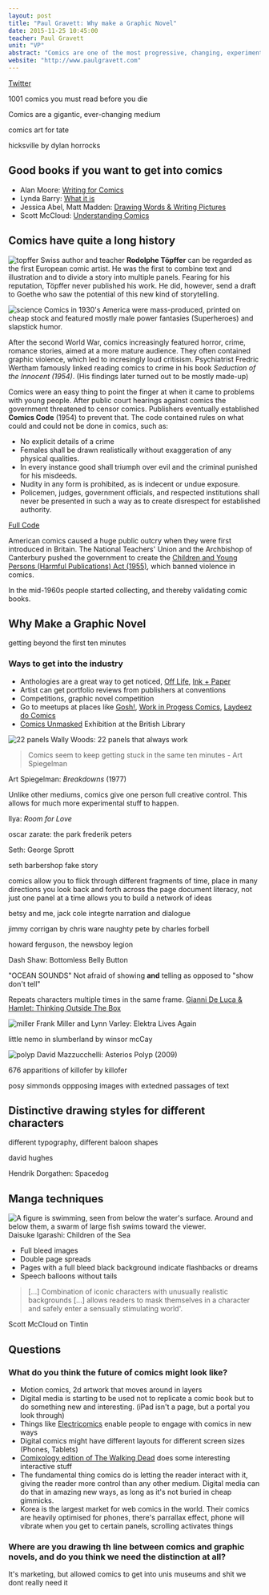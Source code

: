 ```yaml
---
layout: post
title: "Paul Gravett: Why make a Graphic Novel"
date: 2015-11-25 10:45:00
teacher: Paul Gravett
unit: "VP"
abstract: "Comics are one of the most progressive, changing, experimental and diverse mediums today, even though they've never quite reached the establishment (which isn't necessarily a bad thing)"
website: "http://www.paulgravett.com"
---
```


[Twitter](https://twitter.com/paul_gravett)

1001 comics you must read before you die

Comics are a gigantic, ever-changing medium

comics art for tate

hicksville by dylan horrocks

## Good books if you want to get into comics

- Alan Moore: [Writing for Comics](https://libsearch.arts.ac.uk/cgi-bin/koha/opac-detail.pl?biblionumber=238105&query_desc=kw%2Cwrdl%3A%20writing%20for%20comics)
- Lynda Barry: [What it is](https://libsearch.arts.ac.uk/cgi-bin/koha/opac-detail.pl?biblionumber=240024&query_desc=kw%2Cwrdl%3A%20lynda%20barry)
- Jessica Abel, Matt Madden: [Drawing Words & Writing Pictures](https://libsearch.arts.ac.uk/cgi-bin/koha/opac-detail.pl?biblionumber=258867&query_desc=kw%2Cwrdl%3A%20jessica%20abel)
- Scott McCloud: [Understanding Comics](https://libsearch.arts.ac.uk/cgi-bin/koha/opac-detail.pl?biblionumber=92089&query_desc=kw%2Cwrdl%3A%20understanding%20comics)

## Comics have quite a long history

![topffer](https://upload.wikimedia.org/wikipedia/commons/thumb/4/43/Toepffer_Cryptogame_13.png/1920px-Toepffer_Cryptogame_13.png)
Swiss author and teacher **Rodolphe Töpffer** can be regarded as the first European comic artist. He was the first to combine text and illustration and to divide a story into multiple panels.
Fearing for his reputation, Töpffer never published his work. He did, however, send a draft to Goethe who saw the potential of this new kind of storytelling.

![science](https://fourcolorglasses.files.wordpress.com/2012/07/2012_0717_01.jpg)
Comics in 1930's America were mass-produced, printed on cheap stock and featured mostly male power fantasies (Superheroes) and slapstick humor.

After the second World War, comics increasingly featured horror, crime, romance stories, aimed at a more mature audience. They often contained graphic violence, which led to incresingly loud critisism.
Psychiatrist Fredric Wertham famously linked reading comics to crime in his book _Seduction of the Innocent (1954)_. (His findings later turned out to be mostly made-up)

Comics were an easy thing to point the finger at when it came to problems with young people.
After public court hearings against comics the government threatened to censor comics. Publishers eventually established **Comics Code** (1954) to prevent that.
The code contained rules on what could and could not be done in comics, such as:

- No explicit details of a crime
- Females shall be drawn realistically without exaggeration of any physical qualities.
- In every instance good shall triumph over evil and the criminal punished for his misdeeds.
- Nudity in any form is prohibited, as is indecent or undue exposure.
- Policemen, judges, government officials, and respected institutions shall never be presented in such a way as to create disrespect for established authority.

[Full Code](https://en.wikipedia.org/wiki/Comics_Code_Authority#1954_Code_criteria)

American comics caused a huge public outcry when they were first introduced in Britain. The National Teachers' Union and the Archbishop of Canterbury pushed the government to create the [Children and Young Persons (Harmful Publications) Act (1955)](<https://en.wikipedia.org/wiki/Children_and_Young_Persons_(Harmful_Publications)_Act_1955>), which banned violence in comics.

In the mid-1960s people started collecting, and thereby validating comic books.

## Why Make a Graphic Novel

getting beyond the first ten minutes

### Ways to get into the industry

- Anthologies are a great way to get noticed, [Off Life](http://offlife.co.uk/), [Ink + Paper](http://inkpluspaper.com/)
- Artist can get portfolio reviews from publishers at conventions
- Competitions, graphic novel competition
- Go to meetups at places like [Gosh!](http://www.goshlondon.com/), [Work in Progess Comics](http://www.meetup.com/WipComics/), [Laydeez do Comics](https://laydeezdocomics.wordpress.com/)
- [Comics Unmasked](http://www.bl.uk/press-releases/2014/may/comics-unmasked-the-uks-biggest-comic-book-exhibition-opens-at-the-british-library) Exhibition at the British Library

![22 panels](https://farm4.static.flickr.com/3624/3353685327_430489d559_o.jpg)
Wally Woods: 22 panels that always work

> Comics seem to keep getting stuck in the same ten minutes - Art Spiegelman

Art Spiegelman: *Breakdowns* (1977)

Unlike other mediums, comics give one person full creative control. This allows for much more experimental stuff to happen.

Ilya: *Room for Love*

oscar zarate: the park
frederik peters

Seth: George Sprott

seth barbershop fake story

comics allow you to flick through different fragments of time, place in many directions
you look back and forth across the page
document literacy, not just one panel at a time
allows you to build a network of ideas

betsy and me, jack cole
integrte narration and dialogue

jimmy corrigan by chris ware
naughty pete by charles forbell

howard ferguson, the newsboy legion

Dash Shaw: Bottomless Belly Button

"OCEAN SOUNDS" Not afraid of showing **and** telling as opposed to "show don't tell"

Repeats characters multiple times in the same frame. [Gianni De Luca & Hamlet: Thinking Outside The Box](http://www.paulgravett.com/articles/article/gianni_de_luca_hamlet)

![miller](https://bigotherbigother.files.wordpress.com/2011/08/elektra-lives-again-page-21.jpg)
Frank Miller and Lynn Varley: Elektra Lives Again

little nemo in slumberland by winsor mcCay

![polyp](https://christophermccarthythesis.files.wordpress.com/2013/02/figure008.jpg)
David Mazzucchelli: Asterios Polyp (2009)

676 apparitions of killofer by killofer

posy simmonds
oppposing images with extedned passages of text

## Distinctive drawing styles for different characters

different typography, different baloon shapes

david hughes

Hendrik Dorgathen: Spacedog

## Manga techniques

![A figure is swimming, seen from below the water's surface. Around and below them, a swarm of large fish swims toward the viewer.](/assets/notes.cotsea_05.jpg)
Daisuke Igarashi: Children of the Sea

- Full bleed images
- Double page spreads
- Pages with a full bleed black background indicate flashbacks or dreams
- Speech balloons without tails

> [...] Combination of iconic characters with unusually realistic backgrounds [...] allows readers to mask themselves in a character and safely enter a sensually stimulating world'.

Scott McCloud on Tintin

## Questions

### What do you think the future of comics might look like?

- Motion comics, 2d artwork that moves around in layers
- Digital media is starting to be used not to replicate a comic book but to do something new and interesting. (iPad isn't a page, but a portal you look through)
- Things like [Electricomics](https://itunes.apple.com/us/app/electricomics/id1025920561) enable people to engage with comics in new ways
- Digital comics might have different layouts for different screen sizes (Phones, Tablets)
- [Comixology edition of The Walking Dead](https://itunes.apple.com/en/app/the-walking-dead/id395985060?mt=8) does some interesting interactive stuff
- The fundamental thing comics do is letting the reader interact with it, giving the reader more control than any other medium. Digital media can do that in amazing new ways, as long as it's not buried in cheap gimmicks.
- Korea is the largest market for web comics in the world. Their comics are heavily optimised for phones, there's parrallax effect, phone will vibrate when you get to certain panels, scrolling activates things

### Where are you drawing th line between comics and graphic novels, and do you think we need the distinction at all?

It's marketing, but allowed comics to get into unis museums and shit we dont really need it
